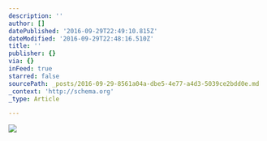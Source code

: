 ```yaml
---
description: ''
author: []
datePublished: '2016-09-29T22:49:10.815Z'
dateModified: '2016-09-29T22:48:16.510Z'
title: ''
publisher: {}
via: {}
inFeed: true
starred: false
sourcePath: _posts/2016-09-29-8561a04a-dbe5-4e77-a4d3-5039ce2bdd0e.md
_context: 'http://schema.org'
_type: Article

---
```

![](https://the-grid-user-content.s3-us-west-2.amazonaws.com/26731527-ec09-4a29-8cfc-e3276c1310ad.jpg)